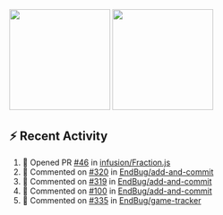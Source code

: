 <div height="180em">
<img height="180em" src="https://github-readme-stats.vercel.app/api?username=endbug&show_icons=true&hide_border=false&count_private=true&include_all_commits=true&theme=dark" />
<img height="180em" src="https://github-readme-stats.vercel.app/api/top-langs/?username=endbug&show_icons=true&hide_border=false&layout=compact&langs_count=8&theme=dark"/>
</div>

## ⚡ Recent Activity

<!--START_SECTION:activity-->
1. 💪 Opened PR [#46](https://github.com//infusion/Fraction.js/pull/46) in [infusion/Fraction.js](https://github.com//infusion/Fraction.js)
2. 💬 Commented on [#320](https://github.com//EndBug/add-and-commit/issues/320) in [EndBug/add-and-commit](https://github.com//EndBug/add-and-commit)
3. 💬 Commented on [#319](https://github.com//EndBug/add-and-commit/issues/319) in [EndBug/add-and-commit](https://github.com//EndBug/add-and-commit)
4. 💬 Commented on [#100](https://github.com//EndBug/add-and-commit/issues/100) in [EndBug/add-and-commit](https://github.com//EndBug/add-and-commit)
5. 💬 Commented on [#335](https://github.com//EndBug/game-tracker/issues/335) in [EndBug/game-tracker](https://github.com//EndBug/game-tracker)
<!--END_SECTION:activity-->
